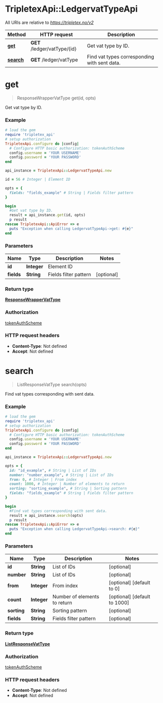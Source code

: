 # TripletexApi::LedgervatTypeApi

All URIs are relative to *https://tripletex.no/v2*

Method | HTTP request | Description
------------- | ------------- | -------------
[**get**](LedgervatTypeApi.md#get) | **GET** /ledger/vatType/{id} | Get vat type by ID.
[**search**](LedgervatTypeApi.md#search) | **GET** /ledger/vatType | Find vat types corresponding with sent data.


# **get**
> ResponseWrapperVatType get(id, opts)

Get vat type by ID.



### Example
```ruby
# load the gem
require 'tripletex_api'
# setup authorization
TripletexApi.configure do |config|
  # Configure HTTP basic authorization: tokenAuthScheme
  config.username = 'YOUR USERNAME'
  config.password = 'YOUR PASSWORD'
end

api_instance = TripletexApi::LedgervatTypeApi.new

id = 56 # Integer | Element ID

opts = { 
  fields: "fields_example" # String | Fields filter pattern
}

begin
  #Get vat type by ID.
  result = api_instance.get(id, opts)
  p result
rescue TripletexApi::ApiError => e
  puts "Exception when calling LedgervatTypeApi->get: #{e}"
end
```

### Parameters

Name | Type | Description  | Notes
------------- | ------------- | ------------- | -------------
 **id** | **Integer**| Element ID | 
 **fields** | **String**| Fields filter pattern | [optional] 

### Return type

[**ResponseWrapperVatType**](ResponseWrapperVatType.md)

### Authorization

[tokenAuthScheme](../README.md#tokenAuthScheme)

### HTTP request headers

 - **Content-Type**: Not defined
 - **Accept**: Not defined



# **search**
> ListResponseVatType search(opts)

Find vat types corresponding with sent data.



### Example
```ruby
# load the gem
require 'tripletex_api'
# setup authorization
TripletexApi.configure do |config|
  # Configure HTTP basic authorization: tokenAuthScheme
  config.username = 'YOUR USERNAME'
  config.password = 'YOUR PASSWORD'
end

api_instance = TripletexApi::LedgervatTypeApi.new

opts = { 
  id: "id_example", # String | List of IDs
  number: "number_example", # String | List of IDs
  from: 0, # Integer | From index
  count: 1000, # Integer | Number of elements to return
  sorting: "sorting_example", # String | Sorting pattern
  fields: "fields_example" # String | Fields filter pattern
}

begin
  #Find vat types corresponding with sent data.
  result = api_instance.search(opts)
  p result
rescue TripletexApi::ApiError => e
  puts "Exception when calling LedgervatTypeApi->search: #{e}"
end
```

### Parameters

Name | Type | Description  | Notes
------------- | ------------- | ------------- | -------------
 **id** | **String**| List of IDs | [optional] 
 **number** | **String**| List of IDs | [optional] 
 **from** | **Integer**| From index | [optional] [default to 0]
 **count** | **Integer**| Number of elements to return | [optional] [default to 1000]
 **sorting** | **String**| Sorting pattern | [optional] 
 **fields** | **String**| Fields filter pattern | [optional] 

### Return type

[**ListResponseVatType**](ListResponseVatType.md)

### Authorization

[tokenAuthScheme](../README.md#tokenAuthScheme)

### HTTP request headers

 - **Content-Type**: Not defined
 - **Accept**: Not defined



